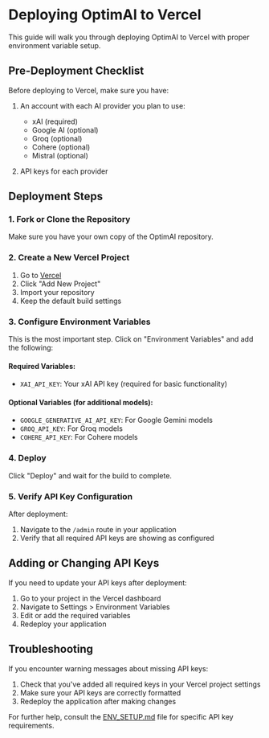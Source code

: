 # Deploying OptimAI to Vercel

This guide will walk you through deploying OptimAI to Vercel with proper environment variable setup.

## Pre-Deployment Checklist

Before deploying to Vercel, make sure you have:

1. An account with each AI provider you plan to use:
   - xAI (required)
   - Google AI (optional)
   - Groq (optional)
   - Cohere (optional)
   - Mistral (optional)


2. API keys for each provider

## Deployment Steps

### 1. Fork or Clone the Repository

Make sure you have your own copy of the OptimAI repository.

### 2. Create a New Vercel Project

1. Go to [Vercel](https://vercel.com)
2. Click "Add New Project"
3. Import your repository
4. Keep the default build settings

### 3. Configure Environment Variables

This is the most important step. Click on "Environment Variables" and add the following:

#### Required Variables:
- `XAI_API_KEY`: Your xAI API key (required for basic functionality)

#### Optional Variables (for additional models):
- `GOOGLE_GENERATIVE_AI_API_KEY`: For Google Gemini models
- `GROQ_API_KEY`: For Groq models
- `COHERE_API_KEY`: For Cohere models

### 4. Deploy

Click "Deploy" and wait for the build to complete.

### 5. Verify API Key Configuration

After deployment:
1. Navigate to the `/admin` route in your application
2. Verify that all required API keys are showing as configured

## Adding or Changing API Keys

If you need to update your API keys after deployment:
1. Go to your project in the Vercel dashboard
2. Navigate to Settings > Environment Variables
3. Edit or add the required variables
4. Redeploy your application

## Troubleshooting

If you encounter warning messages about missing API keys:
1. Check that you've added all required keys in your Vercel project settings
2. Make sure your API keys are correctly formatted
3. Redeploy the application after making changes

For further help, consult the [ENV_SETUP.md](ENV_SETUP.md) file for specific API key requirements.
